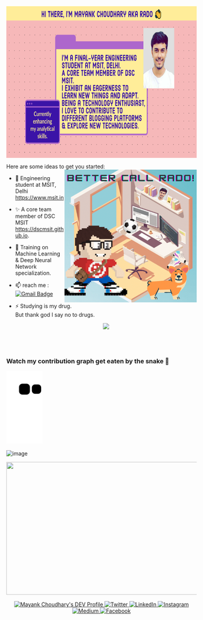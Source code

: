 
<img align="center" alt="GIF" height="400px" src='https://github.com/mayankchaudhary26/mayankchaudhary26/blob/master/My%20Post.jpg' />

Here are some ideas to get you started:
<img align="right" alt="GIF" height="350px" src='https://github.com/mayankchaudhary26/mayankchaudhary26/blob/master/Better%20call%20rado!.gif' />


- 🔭 Engineering student at MSIT, Delhi https://www.msit.in 
- ✨ A core team member of DSC MSIT https://dscmsit.github.io. 
- 🌱 Training on Machine Learning & Deep Neural Network specialization.
- 📫 reach me :
[![Gmail Badge](https://img.shields.io/badge/-mayank-c14438?style=social&logo=Gmail&logoColor=red&link=mailto:chaudhary.mayank26@gmail.com)](mailto:chaudhary.mayank26@gmail.com) 
- ⚡     Studying is my drug.
     <br>But thank god I say no to drugs.<div align='center'>
        ![](https://komarev.com/ghpvc/?username=mayankchaudhary26&color=brightgreen)

     <br>
     <br>
###    Watch my contribution graph get eaten by the snake 🐍

<!-- refer this: https://dev.to/mishmanners/how-to-enable-github-actions-on-your-profile-readme-for-a-contribution-graph-4l66 -->
![mayankchaudhary26 snake gif](https://github.com/mayankchaudhary26/mayankchaudhary26/blob/output/github-contribution-grid-snake.svg)      
     

![image](https://github.com/saadeghi/saadeghi/blob/master/dino.gif)    
     
<!--[![GitHub Streak](https://github-readme-streak-stats.herokuapp.com?user=mayankchaudhary26&theme=highcontrast&background=0F0943)](https://git.io/streak-stats) -->  
     
     
<p align="center">     
<!--[mayankchaudhary26 skyline gif]   get yours from here: https://skyline.github.com/    -->
<img src="https://github.com/mayankchaudhary26/mayankchaudhary26/blob/master/.github/workflows/ezgif.com-gif-maker.gif" height="350" width="800">     
        

     
<p align="center">
  <a href="https://dev.to/mayankchaudhary26">
  <img src="https://d2fltix0v2e0sb.cloudfront.net/dev-badge.svg" alt="Mayank Choudhary's DEV Profile" height="30" width="30">
   </a>
  <a href="https://twitter.com/rado_mayank" target="_blank">
    <img src="https://img.shields.io/badge/twitter-%231DA1F2.svg?&style=for-the-badge&logo=twitter&logoColor=white&color=071A2C" alt="Twitter"/>
  </a>
  <a href="https://www.linkedin.com/in/mayank-choudhary-0209a3175/" target="_blank">
    <img src="https://img.shields.io/badge/linkedin-%230077B5.svg?&style=for-the-badge&logo=linkedin&logoColor=white&color=071A2C" alt="LinkedIn"/>
  </a>
  <a href="https://instagram.com/rado_mayank" target="_blank">
    <img src="https://img.shields.io/badge/instagram-%23E4405F.svg?&style=for-the-badge&logo=instagram&logoColor=white&color=071A2C" alt="Instagram"/>
  </a>
  <a href="https://medium.com/@rado_mayank" target="_blank">
    <img src="https://img.shields.io/badge/medium-%2312100E.svg?&style=for-the-badge&logo=medium&logoColor=white&color=071A2C" alt="Medium"/>
  </a>
  <a href="https://www.facebook.com/rado.mayank/" target="_blank">
    <img src="https://img.shields.io/badge/facebook-%231877F2.svg?&style=for-the-badge&logo=facebook&logoColor=white&color=071A2C" alt="Facebook"/>
  </a>
    
</p>
<br>

<!--

https://github.com/mayankchaudhary26/Cool-Readme-ideas/blob/master/data/octocat/daftpunktocat-guy.gif
**mayankchaudhary26/mayankchaudhary26** is a ✨ _special_ ✨ repository because its `README.md` (this file) appears on your GitHub profile.
- 👯 Looking for intern opportunities
